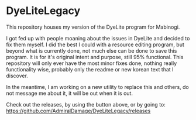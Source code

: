 # DyeLiteLegacy
This repository houses my version of the DyeLite program for Mabinogi.

I got fed up with people moaning about the issues in DyeLite and decided to fix them myself. I did the best I could with a resource editing program, but beyond what is currently done, not much else can be done to save this program. It is for it's original intent and purpose, still 95% functional. This repository will only ever have the most minor fixes done, nothing really functionality wise, probably only the readme or new korean text that I discover.

In the meantime, I am working on a new utility to replace this and others, do not message me about it, it will be out when it is out.

Check out the releases, by using the button above, or by going to:
https://github.com/AdmiralDamage/DyeLiteLegacy/releases
